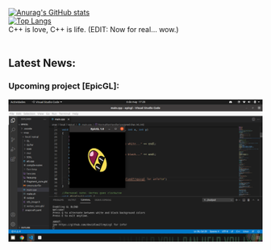 [![Anurag's GitHub stats](https://github-readme-stats.vercel.app/api?username=davidlao27&theme=dark)](https://github.com/anuraghazra/github-readme-stats)
<br>
[![Top Langs](https://github-readme-stats.vercel.app/api/top-langs/?username=anuraghazra)](https://github.com/anuraghazra/github-readme-stats)
<br>
C++ is love, C++ is life. (EDIT: Now for real... wow.)<br><br>
## Latest News:
### Upcoming project [EpicGL]: 
![epicgl going great](https://github.com/davidlao27/davidlao27/raw/main/epic.png)
